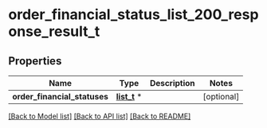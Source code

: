 # order_financial_status_list_200_response_result_t

## Properties
Name | Type | Description | Notes
------------ | ------------- | ------------- | -------------
**order_financial_statuses** | [**list_t**](order_financial_status_list_200_response_result_order_financial_statuses_inner.md) \* |  | [optional] 

[[Back to Model list]](../README.md#documentation-for-models) [[Back to API list]](../README.md#documentation-for-api-endpoints) [[Back to README]](../README.md)


